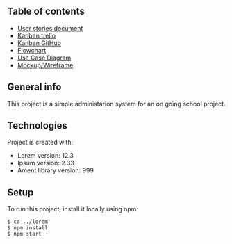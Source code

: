 ## Table of contents
* [User stories document](https://docs.google.com/document/d/1NJxNR_-Qa8qtFmrznDa4LUXbvZxcUkwBRXsFlGTPEg8/edit?pli=1)
* [Kanban trello](https://trello.com/b/im2SWRVQ/praktijkweizer)
* [Kanban GitHub](https://github.com/users/nielstoemen/projects/3/views/1)
* [Flowchart](#flowchart)
* [Use Case Diagram](#diagram)
* [Mockup/Wireframe](#Wireframe)

## General info
This project is a simple administarion system for an on going school project.
	
## Technologies
Project is created with:
* Lorem version: 12.3
* Ipsum version: 2.33
* Ament library version: 999
	
## Setup
To run this project, install it locally using npm:

```
$ cd ../lorem
$ npm install
$ npm start
```
